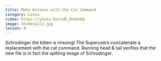 ```yaml
---
title: Make Kittens with the Cat Command
category: Linux
video: https://youtu.be/ceM_XXmhoGA
image: thumbnail2.jpg
lesson: 9
---
```


Schrodinger the kitten is missing! The Superusers concatenate a replacement with the cat command. Running head & tail verifies that the new file is in fact the spitting image of Schrodinger.
